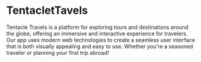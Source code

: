 # TentacletTavels
Tentacle Travels is a platform for exploring tours and destinations around the globe, offering an immersive and interactive experience for travelers. Our app uses modern web technologies to create a seamless user interface that is both visually appealing and easy to use. Whether you're a seasoned traveler or planning your first trip abroad!
